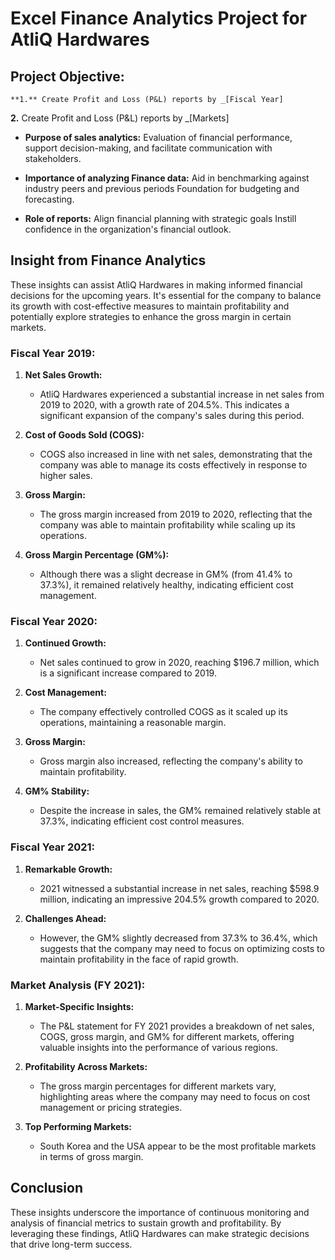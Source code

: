 # Excel Finance Analytics Project for AtliQ Hardwares

## Project Objective:
    **1.** Create Profit and Loss (P&L) reports by _[Fiscal Year]

   **2.** Create Profit and Loss (P&L) reports by _[Markets]

- **Purpose of sales analytics:** Evaluation of financial performance, support decision-making, and facilitate communication with stakeholders.

- **Importance of analyzing Finance data:** Aid in benchmarking against industry peers and previous periods Foundation for budgeting and forecasting.

- **Role of reports:** Align financial planning with strategic goals Instill confidence in the organization's financial outlook.


## Insight from Finance Analytics

These insights can assist AtliQ Hardwares in making informed financial decisions for the upcoming years. It's essential for the company to balance its growth with cost-effective measures to maintain profitability and potentially explore strategies to enhance the gross margin in certain markets.

### Fiscal Year 2019:

1. **Net Sales Growth:** 
   - AtliQ Hardwares experienced a substantial increase in net sales from 2019 to 2020, with a growth rate of 204.5%. This indicates a significant expansion of the company's sales during this period.
   
2. **Cost of Goods Sold (COGS):** 
   - COGS also increased in line with net sales, demonstrating that the company was able to manage its costs effectively in response to higher sales.
   
3. **Gross Margin:** 
   - The gross margin increased from 2019 to 2020, reflecting that the company was able to maintain profitability while scaling up its operations.
   
4. **Gross Margin Percentage (GM%):** 
   - Although there was a slight decrease in GM% (from 41.4% to 37.3%), it remained relatively healthy, indicating efficient cost management.

### Fiscal Year 2020:

1. **Continued Growth:** 
   - Net sales continued to grow in 2020, reaching $196.7 million, which is a significant increase compared to 2019.
   
2. **Cost Management:** 
   - The company effectively controlled COGS as it scaled up its operations, maintaining a reasonable margin.
   
3. **Gross Margin:** 
   - Gross margin also increased, reflecting the company's ability to maintain profitability.
   
4. **GM% Stability:** 
   - Despite the increase in sales, the GM% remained relatively stable at 37.3%, indicating efficient cost control measures.

### Fiscal Year 2021:

1. **Remarkable Growth:** 
   - 2021 witnessed a substantial increase in net sales, reaching $598.9 million, indicating an impressive 204.5% growth compared to 2020.
   
2. **Challenges Ahead:** 
   - However, the GM% slightly decreased from 37.3% to 36.4%, which suggests that the company may need to focus on optimizing costs to maintain profitability in the face of rapid growth.

### Market Analysis (FY 2021):

1. **Market-Specific Insights:** 
   - The P&L statement for FY 2021 provides a breakdown of net sales, COGS, gross margin, and GM% for different markets, offering valuable insights into the performance of various regions.
   
2. **Profitability Across Markets:** 
   - The gross margin percentages for different markets vary, highlighting areas where the company may need to focus on cost management or pricing strategies.
   
3. **Top Performing Markets:** 
   - South Korea and the USA appear to be the most profitable markets in terms of gross margin.

## Conclusion

These insights underscore the importance of continuous monitoring and analysis of financial metrics to sustain growth and profitability. By leveraging these findings, AtliQ Hardwares can make strategic decisions that drive long-term success.
